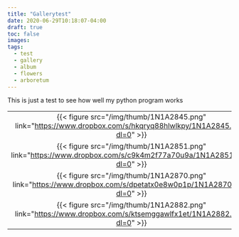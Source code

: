 ```yaml
---
title: "Gallerytest"
date: 2020-06-29T10:18:07-04:00
draft: true
toc: false
images:
tags:
  - test
  - gallery
  - album
  - flowers
  - arboretum
---
```

This is just a test to see how well my python program works

|       |       |       |
| :---: | :---: | :---: |
|{{< figure src="/img/thumb/1N1A2845.png" link="https://www.dropbox.com/s/hkqryq88hlwlkpy/1N1A2845.png?dl=0" >}}|{{< figure src="/img/thumb/1N1A2847.png" link="https://www.dropbox.com/s/we9m5dc24jqcv7n/1N1A2847.png?dl=0" >}}|{{< figure src="/img/thumb/1N1A2850.png" link="https://www.dropbox.com/s/hwqph0eevlae2gg/1N1A2850.png?dl=0" >}}|
|{{< figure src="/img/thumb/1N1A2851.png" link="https://www.dropbox.com/s/c9k4m2f77a70u9a/1N1A2851.png?dl=0" >}}|{{< figure src="/img/thumb/1N1A2857.png" link="https://www.dropbox.com/s/lq49uwn8xjdrqyi/1N1A2857.png?dl=0" >}}|{{< figure src="/img/thumb/1N1A2862.png" link="https://www.dropbox.com/s/bvikma3q9uwphk9/1N1A2862.png?dl=0" >}}|
|{{< figure src="/img/thumb/1N1A2870.png" link="https://www.dropbox.com/s/dpetatx0e8w0p1p/1N1A2870.png?dl=0" >}}|{{< figure src="/img/thumb/1N1A2871.png" link="https://www.dropbox.com/s/i8ovtk3ibcaixmp/1N1A2871.png?dl=0" >}}|{{< figure src="/img/thumb/1N1A2872.png" link="https://www.dropbox.com/s/fom3t49yr4tfmz1/1N1A2872.png?dl=0" >}}|
|{{< figure src="/img/thumb/1N1A2882.png" link="https://www.dropbox.com/s/ktsemggawlfx1et/1N1A2882.png?dl=0" >}}|{{< figure src="/img/thumb/1N1A2888.png" link="https://www.dropbox.com/s/vv4l92ya5n2plnn/1N1A2888.png?dl=0" >}}|
